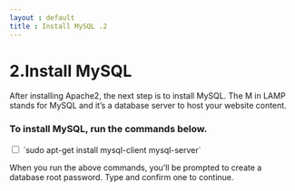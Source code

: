```yaml
---
layout : default
title : Install MySQL .2
---
```


# 2.Install MySQL

After installing Apache2, the next step is to install MySQL. The M in LAMP stands for MySQL and it’s a database server to host your website content.

<h3>To install MySQL, run the commands below.</h3>

<input type="checkbox" class="sidebar-checkbox" id="sidebar-checkbox">
`sudo apt-get install mysql-client mysql-server`

When you run the above commands, you’ll be prompted to create a database root password. Type and confirm one to continue.
